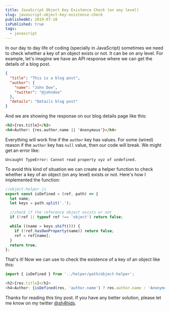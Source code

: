 ```yaml
---
title: JavaScript Object Key Existence Check (on any level)
slug: javascript-object-key-existence-check
publishedAt: 2019-07-18
isPublished: true
tags:
  - javascript
---
```


In our day to day life of coding (specially in JavaScript) sometimes we need to check whether a key of an object exists or not. It can be on any level. For example, let's imagine we have an API response where we can get the details of a blog post.

```json
{
  "title": "This is a blog post",
  "author": {
    "name": "John Doe",
    "twitter": "@johndoe"
  },
  "details": "Details blog post"
}
```

And we are showing the response on our blog details page like this:

```html
<h2>{res.title}</h2>
<h4>Author: {res.author.name || 'Anonymous'}</h4>
```

Everything will work fine if the `author` key has values. For some (wired) reason if the `author` key has `null` value, then our code will break. We might get an error like:

```
Uncaught TypeError: Cannot read property xyz of undefined.
```

To avoid this kind of situation we can create a helper function to check whether a key of an object (on any level) exists or not. Here's how I implemented the function:

```javascript
//object-helper.js
export const isDefined = (ref, path) => {
  let name;
  let keys = path.split('.');

  //check if the reference object exists or not
  if (!ref || typeof ref !== 'object') return false;

  while ((name = keys.shift())) {
    if (!ref.hasOwnProperty(name)) return false;
    ref = ref[name];
  }
  return true;
};
```

That's it! Now we can use to check the existence of a key of an object like this:

```javascript
import { isDefined } from '../helper/path/object-helper';

<h2>{res.title}</h2>
<h4>Author: {isDefined(res, 'author.name') ? res.author.name : 'Anonymous'}</h4>
```

Thanks for reading this tiny post. If you have any better solution, please let me know on my twitter [@sh4hids](https://twitter.com/sh4hids).
